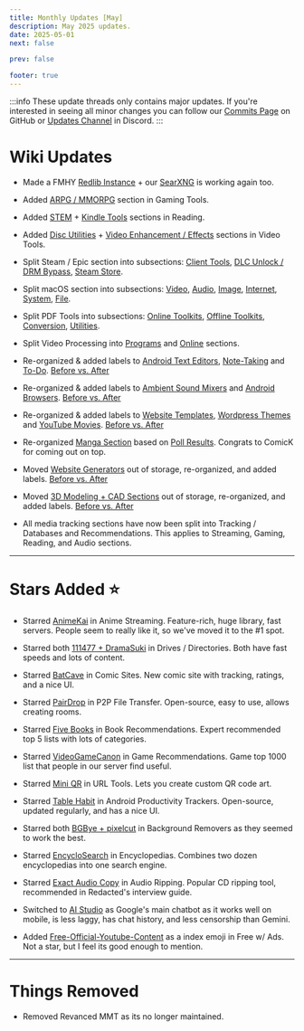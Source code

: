 ```yaml
---
title: Monthly Updates [May]
description: May 2025 updates.
date: 2025-05-01
next: false

prev: false

footer: true
---
```


<Post authors="nbats"/>

:::info
These update threads only contains major updates. If you're interested
in seeing all minor changes you can follow our
[Commits Page](https://github.com/fmhy/FMHYedit/commits/main) on GitHub or
[Updates Channel](https://redd.it/17f8msf) in Discord.
:::

# Wiki Updates

- Made a FMHY [Redlib Instance](https://redlib.fmhy.net/r/FREEMEDIAHECKYEAH/wiki/index) + our [SearXNG](https://searx.fmhy.net/) is working again too.

- Added [ARPG / MMORPG](https://fmhy.net/gaming-tools#arpg-mmorpg-tools) section in Gaming Tools.

- Added [STEM](https://fmhy.net/reading#stem-resources) + [Kindle Tools](https://fmhy.net/reading#kindle-tools) sections in Reading.

- Added [Disc Utilities](https://fmhy.net/video-tools#disc-utilities) + [Video Enhancement / Effects](https://fmhy.net/video-tools#video-enhancement-effects) sections in Video Tools.

- Split Steam / Epic section into subsections: [Client Tools](https://fmhy.net/gaming-tools#client-tools), [DLC Unlock / DRM Bypass](https://fmhy.net/gaming-tools#dlc-unlock-drm-bypass), [Steam Store](https://fmhy.net/gaming-tools#steam-store).

- Split macOS section into subsections: [Video](https://fmhy.net/linux-macos#mac-video), [Audio](https://fmhy.net/linux-macos#mac-audio), [Image](https://fmhy.net/linux-macos#mac-images), [Internet](https://fmhy.net/linux-macos#mac-internet), [System](https://fmhy.net/linux-macos#system-tools), [File](https://fmhy.net/linux-macos#file-tools-1).

- Split PDF Tools into subsections: [Online Toolkits](https://fmhy.net/file-tools#online-pdf-toolkits), [Offline Toolkits](https://fmhy.net/file-tools#offline-pdf-toolkits), [Conversion](https://fmhy.net/file-tools#pdf-conversion-tools), [Utilities](https://fmhy.net/file-tools#pdf-utilities).

- Split Video Processing into [Programs](https://fmhy.net/video-tools#processing-encoding) and [Online](https://fmhy.net/video-tools#online-processing) sections.

- Re-organized & added labels to [Android Text Editors](https://fmhy.net/storage#android-text-editors), [Note-Taking](https://fmhy.net/storage#note-taking) and [To-Do](https://fmhy.net/storage#to-do-apps). [Before vs. After](https://i.imgur.com/JyGeAsi.jpeg)

- Re-organized & added labels to [Ambient Sound Mixers](https://fmhy.net/storage#ambient-sound-mixers) and [Android Browsers](https://fmhy.net/storage#android-browsers). [Before vs. After](https://i.imgur.com/F48u9pk.png)

- Re-organized & added labels to [Website Templates](https://fmhy.net/storage#website-templates), [Wordpress Themes](https://fmhy.net/storage#wordpress-themes) and [YouTube Movies](https://fmhy.net/video#free-w-ads). [Before vs. After](https://i.imgur.com/Q84jTaz.png)

- Re-organized [Manga Section](https://fmhy.net/reading#manga) based on [Poll Results](https://challonge.com/lzbv9baj/). Congrats to ComicK for coming out on top.

- Moved [Website Generators](https://fmhy.net/developer-tools#website-generators) out of storage, re-organized, and added labels. [Before vs. After](https://i.imgur.com/V1DWN9D.jpeg)

- Moved [3D Modeling + CAD Sections](https://fmhy.net/image-tools#_3d-models) out of storage, re-organized, and added labels. [Before vs. After](https://i.imgur.com/4V41Zdx.png)

- All media tracking sections have now been split into Tracking / Databases and Recommendations. This applies to Streaming, Gaming, Reading, and Audio sections.

***

# Stars Added ⭐

- Starred [AnimeKai](https://fmhy.net/video) in Anime Streaming. Feature-rich, huge library, fast servers. People seem to really like it, so we've moved it to the #1 spot.

- Starred both [111477 + DramaSuki](https://fmhy.net/video#drives-directories) in Drives / Directories. Both have fast speeds and lots of content.

- Starred [BatCave](https://fmhy.net/reading#comics) in Comic Sites. New comic site with tracking, ratings, and a nice UI.

- Starred [PairDrop](https://fmhy.net/file-tools#p2p-transfer) in P2P File Transfer. Open-source, easy to use, allows creating rooms.

- Starred [Five Books](https://fmhy.net/reading#curated-recommendations) in Book Recommendations. Expert recommended top 5 lists with lots of categories.

- Starred [VideoGameCanon](https://fmhy.net/gaming-tools#curated-recommendations) in Game Recommendations. Game top 1000 list that people in our server find useful.

- Starred [Mini QR](https://fmhy.net/internet-tools#url-tools) in URL Tools. Lets you create custom QR code art.

- Starred [Table Habit](https://fmhy.net/mobile#productivity-trackers) in Android Productivity Trackers. Open-source, updated regularly, and has a nice UI.

- Starred both [BGBye + pixelcut](https://fmhy.net/storage#background-removers) in Background Removers as they seemed to work the best.

- Starred [EncycloSearch](https://encyclosearch.org/) in Encyclopedias. Combines two dozen encyclopedias into one search engine.

- Starred [Exact Audio Copy](https://fmhy.net/audio#audio-ripping-tools) in Audio Ripping. Popular CD ripping tool, recommended in Redacted's interview guide.

- Switched to [AI Studio](https://fmhy.net/ai#online-chatbots) as Google's main chatbot as it works well on mobile, is less laggy, has chat history, and less censorship than Gemini.

- Added [Free-Official-Youtube-Content](https://fmhy.net/video#free-w-ads) as a index emoji in Free w/ Ads. Not a star, but I feel its good enough to mention.

***
 
# Things Removed

- Removed Revanced MMT as its no longer maintained.
